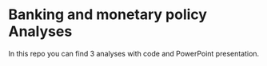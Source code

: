 # Banking and monetary policy Analyses

In this repo you can find 3 analyses with code and PowerPoint presentation.


